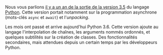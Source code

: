 Nous vous parlions [il y a un an de la sortie de la version 3.5](https://zestedesavoir.com/articles/175/sortie-de-python-3-5/) du langage [Python](https://www.python.org/).
Cette version portait notamment sur la programmation asynchrone (mots-clés `async` et `await`) et l'*unpacking*.

Les mois ont passé et arrive aujourd'hui Python 3.6. Cette version ajoute au langage l'interpolation de chaînes, les arguments nommés ordonnés, et quelques subtilités sur la création de classes.
Des fonctionnalités secondaires, mais attendues depuis un certain temps par les développeurs Python.
